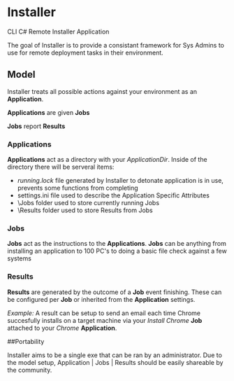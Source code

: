 # Installer
CLI C# Remote Installer Application

The goal of Installer is to provide a consistant framework for Sys Admins to use for remote deployment tasks in their environment.

## Model
Installer treats all possible actions against your environment as an **Application**.

**Applications** are given **Jobs**

**Jobs** report **Results**

### Applications

**Applications** act as a directory with your *ApplicationDir*. Inside of the directory there will be serveral items:

- *running.lock* file generated by Installer to detonate application is in use, prevents some functions from completing
-  settings.ini file used to describe the Application Specific Attributes
- \Jobs folder used to store currently running Jobs
- \Results folder used to store Results from Jobs

### Jobs

**Jobs** act as the instructions to the **Applications**. **Jobs** can be anything from installing an application to 100 PC's to doing a basic file check against a few systems

### Results

**Results** are generated by the outcome of a **Job** event finishing. These can be configured per **Job** or inherited from the **Application** settings.

*Example:* A result can be setup to send an email each time Chrome succesfully installs on a target machine via your *Install Chrome* **Job** attached to your *Chrome* **Application**.

##Portability

Installer aims to be a single exe that can be ran by an administrator. Due to the model setup, Application | Jobs | Results should be easily shareable by the community. 
